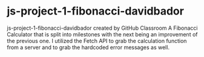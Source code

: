 # js-project-1-fibonacci-davidbador
js-project-1-fibonacci-davidbador created by GitHub Classroom
A Fibonacci Calculator that is split into milestones with the next being an improvement of the previous one. I utilized the Fetch API
to grab the calculation function from a server and to grab the hardcoded error messages as well.
